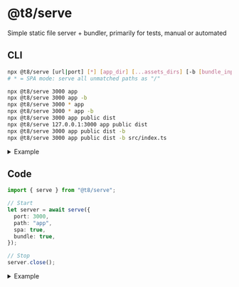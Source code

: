 # @t8/serve

Simple static file server + bundler, primarily for tests, manual or automated

## CLI

```sh
npx @t8/serve [url|port] [*] [app_dir] [...assets_dirs] [-b [bundle_input_path] [bundle_output_path]]
# * = SPA mode: serve all unmatched paths as "/"

npx @t8/serve 3000 app
npx @t8/serve 3000 app -b
npx @t8/serve 3000 * app
npx @t8/serve 3000 * app -b
npx @t8/serve 3000 app public dist
npx @t8/serve 127.0.0.1:3000 app public dist
npx @t8/serve 3000 app public dist -b
npx @t8/serve 3000 app public dist -b src/index.ts
```

<details>
<summary>Example</summary>

```
// package.json
"scripts": {
  "play": "npx @t8/serve 3000 * playground -b"
}
```

```
/playground
  - index.css
  - index.html
     + <script src="/dist/index.js"></script>
  - index.ts
```

```sh
npm run play
```

```
// playwright.config.ts
...
use: {
  baseURL: "http://localhost:3000",
},
webServer: {
  command: "npm run play",
  url: "http://localhost:3000",
},
```

</details>

## Code

```ts
import { serve } from "@t8/serve";

// Start
let server = await serve({
  port: 3000,
  path: "app",
  spa: true,
  bundle: true,
});

// Stop
server.close();
```

<details>
<summary>Example</summary>

```
/playground
  - index.css
  - index.html
     + <script src="/dist/index.js"></script>
  - index.ts
```

```ts
// x.test.ts
import { test } from "@playwright/test";
import { serve, type Server } from "@t8/serve";

let server: Server;

test.beforeAll(async () => {
  server = await serve({
    path: "playground",
    spa: true,
    bundle: true,
  });
});

test.afterAll(() => {
  server.close();
});
```

</details>
